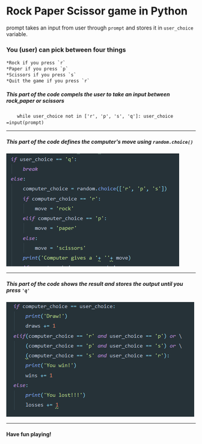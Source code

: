 # Rock Paper Scissor game in Python #

prompt takes an input from user through `prompt` and stores it in `user_choice` variable.

### You (user) can pick between four things  ###

    *Rock if you press `r`
    *Paper if you press `p`
    *Scissors if you press `s`
    *Quit the game if you press `r`

##### This part of the code compels the user to take an input between rock,paper or scissors #####

`    while user_choice not in ['r', 'p', 's', 'q']:
        user_choice =input(prompt)`

----

##### This part of the code defines the computer's move using `random.choice()` #####

<img src="walkthrough_images/computermove.png">

----

##### This part of the code shows the result and stores the output until you press `'q'` #####

<img src="walkthrough_images/result.png">

----


#### Have fun playing! ####


